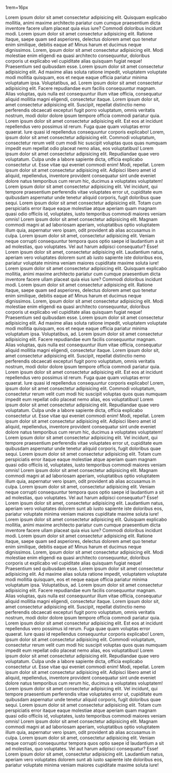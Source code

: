 1rem=16px

   <p>
          Lorem ipsum dolor sit amet consectetur adipisicing elit. Quisquam
          explicabo mollitia, animi maxime architecto pariatur cum cumque
          praesentium dicta inventore facere ullam placeat quia eius iure?
          Commodi doloribus incidunt modi. Lorem ipsum dolor sit amet
          consectetur adipisicing elit. Ratione itaque, saepe quam sed
          asperiores, delectus dolorem amet quo tenetur enim similique, debitis
          eaque at! Minus harum et ducimus neque dignissimos. Lorem, ipsum dolor
          sit amet consectetur adipisicing elit. Modi molestiae enim eligendi ea
          quasi architecto consequuntur, doloribus corporis ut explicabo vel
          cupiditate alias quisquam fugiat neque! Praesentium sed quibusdam
          esse. Lorem ipsum dolor sit amet consectetur adipisicing elit. Ad
          maxime alias soluta ratione impedit, voluptatem voluptate modi
          mollitia quisquam, eos et neque eaque officia pariatur minima
          voluptatum ipsa. Voluptatibus, ad. Lorem ipsum dolor sit amet
          consectetur adipisicing elit. Facere repudiandae eum facilis
          consequuntur magnam. Alias voluptas, quis nulla est consequuntur illum
          vitae officia, consequatur aliquid mollitia magni eligendi,
          consectetur itaque. Lorem ipsum dolor sit, amet consectetur
          adipisicing elit. Suscipit, repellat distinctio nemo perferendis
          obcaecati excepturi fugit porro voluptatum, omnis veritatis nostrum,
          modi dolor dolore ipsum tempore officia commodi pariatur quia. Lorem
          ipsum dolor sit amet consectetur adipisicing elit. Est eos at incidunt
          repellendus vero possimus id rerum. Fuga quae quam voluptas error
          quaerat. Iure quasi id repellendus consequuntur corporis explicabo!
          Lorem, ipsum dolor sit amet consectetur adipisicing elit. Commodi
          voluptatum, consectetur rerum velit cum modi hic suscipit voluptas
          quos quas numquam impedit eum repellat odio placeat nemo alias, eos
          voluptatibus! Lorem ipsum dolor sit amet consectetur adipisicing elit.
          Repudiandae quae vero voluptatum. Culpa unde a labore sapiente dicta,
          officia explicabo consectetur ut. Esse vitae qui eveniet commodi enim!
          Modi, repellat. Lorem ipsum dolor sit amet consectetur adipisicing
          elit. Adipisci libero amet id aliquid, repellendus, inventore
          provident consequatur sint unde eveniet dolore natus temporibus cum
          rerum hic, ducimus a voluptates voluptatem! Lorem ipsum dolor sit amet
          consectetur adipisicing elit. Vel incidunt, qui tempore praesentium
          perferendis vitae voluptates error ut, cupiditate eum quibusdam
          aspernatur unde tenetur aliquid corporis, fugit doloribus quae sequi.
          Lorem ipsum dolor sit amet consectetur adipisicing elit. Totam cum
          perspiciatis error itaque eaque molestiae atque aperiam quam magnam
          quasi odio officiis id, voluptates, iusto temporibus commodi maiores
          veniam omnis! Lorem ipsum dolor sit amet consectetur adipisicing elit.
          Magnam commodi magni at ad laboriosam aperiam, voluptatibus optio
          voluptatem illum quia, aspernatur vero ipsam, odit provident ab alias
          accusamus in culpa. Lorem ipsum dolor sit amet, consectetur
          adipisicing elit. Veniam neque corrupti consequuntur tempora quos
          optio saepe id laudantium a sit ad molestias, quo voluptates. Vel aut
          harum adipisci consequatur? Esse! Lorem ipsum dolor sit amet,
          consectetur adipisicing elit. Laudantium natus, aperiam vero
          voluptates dolorem sunt ab iusto sapiente iste doloribus eos, pariatur
          voluptate minima veniam maiores cupiditate maxime soluta iure! Lorem
          ipsum dolor sit amet consectetur adipisicing elit. Quisquam explicabo
          mollitia, animi maxime architecto pariatur cum cumque praesentium
          dicta inventore facere ullam placeat quia eius iure? Commodi doloribus
          incidunt modi. Lorem ipsum dolor sit amet consectetur adipisicing
          elit. Ratione itaque, saepe quam sed asperiores, delectus dolorem amet
          quo tenetur enim similique, debitis eaque at! Minus harum et ducimus
          neque dignissimos. Lorem, ipsum dolor sit amet consectetur adipisicing
          elit. Modi molestiae enim eligendi ea quasi architecto consequuntur,
          doloribus corporis ut explicabo vel cupiditate alias quisquam fugiat
          neque! Praesentium sed quibusdam esse. Lorem ipsum dolor sit amet
          consectetur adipisicing elit. Ad maxime alias soluta ratione impedit,
          voluptatem voluptate modi mollitia quisquam, eos et neque eaque
          officia pariatur minima voluptatum ipsa. Voluptatibus, ad. Lorem ipsum
          dolor sit amet consectetur adipisicing elit. Facere repudiandae eum
          facilis consequuntur magnam. Alias voluptas, quis nulla est
          consequuntur illum vitae officia, consequatur aliquid mollitia magni
          eligendi, consectetur itaque. Lorem ipsum dolor sit, amet consectetur
          adipisicing elit. Suscipit, repellat distinctio nemo perferendis
          obcaecati excepturi fugit porro voluptatum, omnis veritatis nostrum,
          modi dolor dolore ipsum tempore officia commodi pariatur quia. Lorem
          ipsum dolor sit amet consectetur adipisicing elit. Est eos at incidunt
          repellendus vero possimus id rerum. Fuga quae quam voluptas error
          quaerat. Iure quasi id repellendus consequuntur corporis explicabo!
          Lorem, ipsum dolor sit amet consectetur adipisicing elit. Commodi
          voluptatum, consectetur rerum velit cum modi hic suscipit voluptas
          quos quas numquam impedit eum repellat odio placeat nemo alias, eos
          voluptatibus! Lorem ipsum dolor sit amet consectetur adipisicing elit.
          Repudiandae quae vero voluptatum. Culpa unde a labore sapiente dicta,
          officia explicabo consectetur ut. Esse vitae qui eveniet commodi enim!
          Modi, repellat. Lorem ipsum dolor sit amet consectetur adipisicing
          elit. Adipisci libero amet id aliquid, repellendus, inventore
          provident consequatur sint unde eveniet dolore natus temporibus cum
          rerum hic, ducimus a voluptates voluptatem! Lorem ipsum dolor sit amet
          consectetur adipisicing elit. Vel incidunt, qui tempore praesentium
          perferendis vitae voluptates error ut, cupiditate eum quibusdam
          aspernatur unde tenetur aliquid corporis, fugit doloribus quae sequi.
          Lorem ipsum dolor sit amet consectetur adipisicing elit. Totam cum
          perspiciatis error itaque eaque molestiae atque aperiam quam magnam
          quasi odio officiis id, voluptates, iusto temporibus commodi maiores
          veniam omnis! Lorem ipsum dolor sit amet consectetur adipisicing elit.
          Magnam commodi magni at ad laboriosam aperiam, voluptatibus optio
          voluptatem illum quia, aspernatur vero ipsam, odit provident ab alias
          accusamus in culpa. Lorem ipsum dolor sit amet, consectetur
          adipisicing elit. Veniam neque corrupti consequuntur tempora quos
          optio saepe id laudantium a sit ad molestias, quo voluptates. Vel aut
          harum adipisci consequatur? Esse! Lorem ipsum dolor sit amet,
          consectetur adipisicing elit. Laudantium natus, aperiam vero
          voluptates dolorem sunt ab iusto sapiente iste doloribus eos, pariatur
          voluptate minima veniam maiores cupiditate maxime soluta iure! Lorem
          ipsum dolor sit amet consectetur adipisicing elit. Quisquam explicabo
          mollitia, animi maxime architecto pariatur cum cumque praesentium
          dicta inventore facere ullam placeat quia eius iure? Commodi doloribus
          incidunt modi. Lorem ipsum dolor sit amet consectetur adipisicing
          elit. Ratione itaque, saepe quam sed asperiores, delectus dolorem amet
          quo tenetur enim similique, debitis eaque at! Minus harum et ducimus
          neque dignissimos. Lorem, ipsum dolor sit amet consectetur adipisicing
          elit. Modi molestiae enim eligendi ea quasi architecto consequuntur,
          doloribus corporis ut explicabo vel cupiditate alias quisquam fugiat
          neque! Praesentium sed quibusdam esse. Lorem ipsum dolor sit amet
          consectetur adipisicing elit. Ad maxime alias soluta ratione impedit,
          voluptatem voluptate modi mollitia quisquam, eos et neque eaque
          officia pariatur minima voluptatum ipsa. Voluptatibus, ad. Lorem ipsum
          dolor sit amet consectetur adipisicing elit. Facere repudiandae eum
          facilis consequuntur magnam. Alias voluptas, quis nulla est
          consequuntur illum vitae officia, consequatur aliquid mollitia magni
          eligendi, consectetur itaque. Lorem ipsum dolor sit, amet consectetur
          adipisicing elit. Suscipit, repellat distinctio nemo perferendis
          obcaecati excepturi fugit porro voluptatum, omnis veritatis nostrum,
          modi dolor dolore ipsum tempore officia commodi pariatur quia. Lorem
          ipsum dolor sit amet consectetur adipisicing elit. Est eos at incidunt
          repellendus vero possimus id rerum. Fuga quae quam voluptas error
          quaerat. Iure quasi id repellendus consequuntur corporis explicabo!
          Lorem, ipsum dolor sit amet consectetur adipisicing elit. Commodi
          voluptatum, consectetur rerum velit cum modi hic suscipit voluptas
          quos quas numquam impedit eum repellat odio placeat nemo alias, eos
          voluptatibus! Lorem ipsum dolor sit amet consectetur adipisicing elit.
          Repudiandae quae vero voluptatum. Culpa unde a labore sapiente dicta,
          officia explicabo consectetur ut. Esse vitae qui eveniet commodi enim!
          Modi, repellat. Lorem ipsum dolor sit amet consectetur adipisicing
          elit. Adipisci libero amet id aliquid, repellendus, inventore
          provident consequatur sint unde eveniet dolore natus temporibus cum
          rerum hic, ducimus a voluptates voluptatem! Lorem ipsum dolor sit amet
          consectetur adipisicing elit. Vel incidunt, qui tempore praesentium
          perferendis vitae voluptates error ut, cupiditate eum quibusdam
          aspernatur unde tenetur aliquid corporis, fugit doloribus quae sequi.
          Lorem ipsum dolor sit amet consectetur adipisicing elit. Totam cum
          perspiciatis error itaque eaque molestiae atque aperiam quam magnam
          quasi odio officiis id, voluptates, iusto temporibus commodi maiores
          veniam omnis! Lorem ipsum dolor sit amet consectetur adipisicing elit.
          Magnam commodi magni at ad laboriosam aperiam, voluptatibus optio
          voluptatem illum quia, aspernatur vero ipsam, odit provident ab alias
          accusamus in culpa. Lorem ipsum dolor sit amet, consectetur
          adipisicing elit. Veniam neque corrupti consequuntur tempora quos
          optio saepe id laudantium a sit ad molestias, quo voluptates. Vel aut
          harum adipisci consequatur? Esse! Lorem ipsum dolor sit amet,
          consectetur adipisicing elit. Laudantium natus, aperiam vero
          voluptates dolorem sunt ab iusto sapiente iste doloribus eos, pariatur
          voluptate minima veniam maiores cupiditate maxime soluta iure!
        </p>
